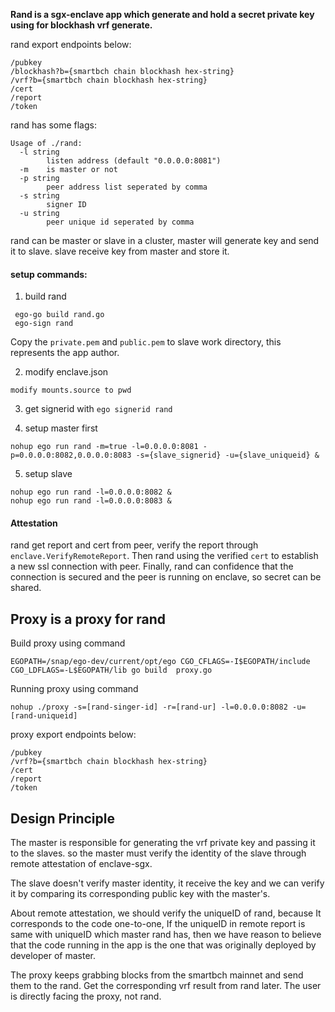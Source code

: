 **Rand is a sgx-enclave app which generate and hold a secret private key using for blockhash vrf generate.**

rand export endpoints below:

```
/pubkey
/blockhash?b={smartbch chain blockhash hex-string}
/vrf?b={smartbch chain blockhash hex-string}
/cert
/report
/token
```

rand has some flags:

```
Usage of ./rand:
  -l string
    	listen address (default "0.0.0.0:8081")
  -m	is master or not
  -p string
    	peer address list seperated by comma
  -s string
    	signer ID
  -u string
    	peer unique id seperated by comma
```

rand can be master or slave in a cluster, master will generate key and send it to slave. slave receive key from master and store it.

#### setup commands:

1. build rand

```
 ego-go build rand.go
 ego-sign rand
```

Copy the `private.pem` and `public.pem` to slave work directory, this represents the app author.

2. modify enclave.json

```
modify mounts.source to pwd
```

3. get signerid with `ego signerid rand`

4. setup master first

```
nohup ego run rand -m=true -l=0.0.0.0:8081 -p=0.0.0.0:8082,0.0.0.0:8083 -s={slave_signerid} -u={slave_uniqueid} &
```

5. setup slave

```
nohup ego run rand -l=0.0.0.0:8082 &
nohup ego run rand -l=0.0.0.0:8083 &
```

#### Attestation

rand get report and cert from peer, verify the report through `enclave.VerifyRemoteReport`. Then rand using the verified `cert` to establish a new ssl connection with peer. Finally, rand can confidence that the connection is secured and the peer is running on enclave, so secret can be shared.



## Proxy is a proxy for rand

Build proxy using command

```
EGOPATH=/snap/ego-dev/current/opt/ego CGO_CFLAGS=-I$EGOPATH/include CGO_LDFLAGS=-L$EGOPATH/lib go build  proxy.go
```

Running proxy using command

```
nohup ./proxy -s=[rand-singer-id] -r=[rand-ur] -l=0.0.0.0:8082 -u=[rand-uniqueid]
```

proxy export endpoints below:

```
/pubkey
/vrf?b={smartbch chain blockhash hex-string}
/cert
/report
/token
```



## Design Principle

The master is responsible for generating the vrf private key and passing it to the slaves. so the master must verify the identity of the slave through remote attestation of enclave-sgx. 

The slave doesn't verify master identity, it receive the key and we can verify it by comparing its corresponding public key with the master's.

About remote attestation, we should verify the uniqueID of rand, because It corresponds to the code one-to-one, If the uniqueID in remote report is same with uniqueID which master rand has, then we have reason to believe that the code running in the app is the one that was originally deployed by developer of master.

The proxy keeps grabbing blocks from the smartbch mainnet and send them to the rand. Get the corresponding vrf result from rand later. The user is directly facing the proxy, not rand.

